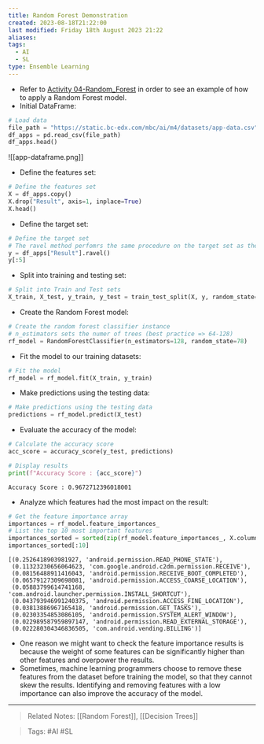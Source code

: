 ```yaml
---
title: Random Forest Demonstration
created: 2023-08-18T21:22:00
last modified: Friday 18th August 2023 21:22
aliases: 
tags:
  - AI
  - SL
type: Ensemble Learning
---
```

- Refer to [Activity 04-Random_Forest](file:///C:/Users/JORMIL/Work/AI_MicroBootCamp/mbc-ai/04-Classification/demos/04-Random_Forest) in order to see an example of how to apply a Random Forest model.
- Initial DataFrame:
```python
# Load data
file_path = "https://static.bc-edx.com/mbc/ai/m4/datasets/app-data.csv"
df_apps = pd.read_csv(file_path)
df_apps.head()
```
![[app-dataframe.png]]
- Define the features set:
```python
# Define the features set
X = df_apps.copy()
X.drop("Result", axis=1, inplace=True)
X.head()
```
- Define the target set:
```python
# Define the target set
# The ravel method perfomrs the same procedure on the target set as the values attribute
y = df_apps["Result"].ravel()
y[:5]
```
- Split into training and testing set:
```python
# Split into Train and Test sets
X_train, X_test, y_train, y_test = train_test_split(X, y, random_state=78)
```
- Create the Random Forest model:
```python
# Create the random forest classifier instance
# n_estimators sets the numer of trees (best practice => 64-128)
rf_model = RandomForestClassifier(n_estimators=128, random_state=78)
```
- Fit the model to our training datasets:
```python
# Fit the model
rf_model = rf_model.fit(X_train, y_train)
```
- Make predictions using the testing data:
```python
# Make predictions using the testing data
predictions = rf_model.predict(X_test)
```
- Evaluate the accuracy of the model:
```python
# Calculate the accuracy score
acc_score = accuracy_score(y_test, predictions)

# Display results
print(f"Accuracy Score : {acc_score}")
```
```text
Accuracy Score : 0.9672712396018001
```
- Analyze which features had the most impact on the result:
```python
# Get the feature importance array
importances = rf_model.feature_importances_
# List the top 10 most important features
importances_sorted = sorted(zip(rf_model.feature_importances_, X.columns), reverse=True)
importances_sorted[:10]
```
```text
[(0.2526418903981927, 'android.permission.READ_PHONE_STATE'),
 (0.11323230656064623, 'com.google.android.c2dm.permission.RECEIVE'),
 (0.08156488911416043, 'android.permission.RECEIVE_BOOT_COMPLETED'),
 (0.06579127309698081, 'android.permission.ACCESS_COARSE_LOCATION'),
 (0.05883799614741168, 'com.android.launcher.permission.INSTALL_SHORTCUT'),
 (0.043793946991240375, 'android.permission.ACCESS_FINE_LOCATION'),
 (0.03813886967165418, 'android.permission.GET_TASKS'),
 (0.02303354853086105, 'android.permission.SYSTEM_ALERT_WINDOW'),
 (0.022989587959897147, 'android.permission.READ_EXTERNAL_STORAGE'),
 (0.022280304346836505, 'com.android.vending.BILLING')]
```
- One reason we might want to check the feature importance results is because the weight of some features can be significantly higher than other features and overpower the results.
- Sometimes, machine learning programmers choose to remove these features from the dataset before training the model, so that they cannot skew the results. Identifying and removing features with a low importance can also improve the accuracy of the model.
---
>Related Notes: [[Random Forest]], [[Decision Trees]]

>Tags: #AI #SL 
